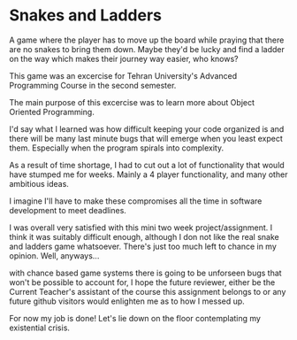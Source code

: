 #   Snakes and Ladders

A game where the player has to move up the board while praying that there are no snakes to bring them down. Maybe they'd be lucky and find a ladder on the way which makes their journey way easier, who knows?

This game was an excercise for Tehran University's Advanced Programming Course in the second semester.

The main purpose of this excercise was to learn more about Object Oriented Programming.

I'd say what I learned was how difficult keeping your code organized is and there will be many last minute bugs that will emerge when you least expect them. Especially when the program spirals into complexity. 

As a result of time shortage, I had to cut out a lot of functionality that would have stumped me for weeks. Mainly a 4 player functionality, and many other ambitious ideas.

I imagine I'll have to make these compromises all the time in software development to meet deadlines.

I was overall very satisfied with this mini two week project/assignment. I think it was suitably difficult enough, although I don not like the real snake and ladders game whatsoever. There's just too much left to chance in my opinion. Well, anyways...

with chance based game systems there is going to be unforseen bugs that won't be possible to account for, I hope the future reviewer, either be the Current Teacher's assistant of the course this assignment belongs to or any future github visitors would enlighten me as to how I messed up.

For now my job is done! Let's lie down on the floor contemplating my existential crisis.